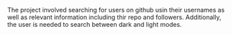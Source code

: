 The project involved searching for users on github usin their usernames as well as relevant information including thir repo and followers. Additionally, the user is needed to search between dark and light modes.
